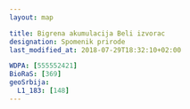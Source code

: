 ```yaml
---
layout: map

title: Bigrena akumulacija Beli izvorac
designation: Spomenik prirode
last_modified_at: 2018-07-29T18:32:10+02:00

WDPA: [555552421]
BioRaS: [369]
geoSrbija:
  L1_183: [148]
---
```

